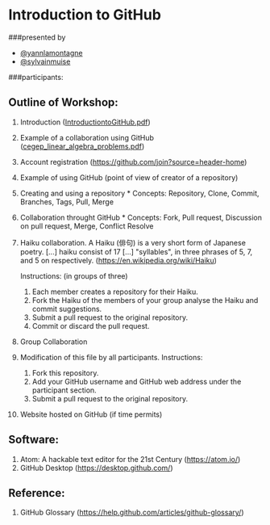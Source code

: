 # Introduction to GitHub
###presented by
- [@yannlamontagne](https://github.com/yannlamontagne)
- [@sylvainmuise](https://github.com/sylvainmuise)

###participants:


## Outline of Workshop:
1. Introduction ([IntroductiontoGitHub.pdf](https://github.com/yannlamontagne/PedDay2016/raw/master/IntroductiontoGitHub_slides/IntroductiontoGitHub.pdf))
2. Example of a collaboration using GitHub ([cegep_linear_algebra_problems.pdf](https://github.com/yannlamontagne/cegep_linear_algebra_problems/raw/master/src/cegep_linear_algebra_problems.pdf))
3. Account registration (https://github.com/join?source=header-home)
4. Example of using GitHub (point of view of creator of a repository)
  1. Creating and using a repository
    * Concepts: Repository, Clone, Commit, Branches, Tags, Pull, Merge
  2. Collaboration throught GitHub
    * Concepts: Fork, Pull request, Discussion on pull request, Merge, Conflict Resolve
5. Haiku collaboration.
    A Haiku (俳句) is a very short form of Japanese poetry. [...] haiku consist of 17 [...] "syllables", in three phrases of 5, 7, and 5 on respectively. (https://en.wikipedia.org/wiki/Haiku)

    Instructions: (in groups of three)
      1. Each member creates a repository for their Haiku.
      2. Fork the Haiku of the members of your group analyse the Haiku and commit suggestions.
      3. Submit a pull request to the original repository.
      4. Commit or discard the pull request.
      
6. Group Collaboration
  1. Modification of this file by all participants.
    Instructions:
      1. Fork this repository.
      2. Add your GitHub username and GitHub web address under the participant section.
      3. Submit a pull request to the original repository.

7. Website hosted on GitHub (if time permits)

## Software:
1. Atom: A hackable text editor for the 21st Century (https://atom.io/)
2. GitHub Desktop (https://desktop.github.com/)

## Reference:
1. GitHub Glossary (https://help.github.com/articles/github-glossary/)
